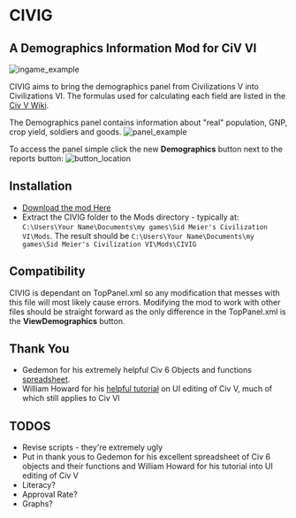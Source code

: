 # CIVIG
## A Demographics Information Mod for CiV VI
![ingame_example](https://user-images.githubusercontent.com/13967957/32166247-7521832c-bd22-11e7-976b-2d5b9549d455.jpg)

CIVIG aims to bring the demographics panel from Civilizations V into Civilizations VI. The formulas used for calculating each field are listed in the [Civ V Wiki](http://civilization.wikia.com/wiki/Demographics_%28Civ5%29).

The Demographics panel contains information about "real" population, GNP, crop yield, soldiers and goods.
![panel_example](https://user-images.githubusercontent.com/13967957/32166127-342b541a-bd22-11e7-96f4-8b56a12a279a.jpg)

To access the panel simple click the new **Demographics** button next to the reports button:
![button_location](https://user-images.githubusercontent.com/13967957/32148170-01d58926-bcb0-11e7-80ff-e8d7edd78f7e.jpg)

## Installation
* [Download the mod Here](https://github.com/nopenoway0/CIVIG/releases)
* Extract the CIVIG folder to the Mods directory - typically at: ```C:\Users\Your Name\Documents\my games\Sid Meier's Civilization VI\Mods```. The result should be ```C:\Users\Your Name\Documents\my games\Sid Meier's Civilization VI\Mods\CIVIG```

## Compatibility 
CIVIG is dependant on TopPanel.xml so any modification that messes with this file will most likely cause errors.  Modifying the mod to work with other files should be straight forward as the only difference in the TopPanel.xml is the **ViewDemographics** button.

## Thank You
* Gedemon for his extremely helpful Civ 6 Objects and functions [spreadsheet](https://forums.civfanatics.com/threads/lua-objects.601146/).
* William Howard for his [helpful tutorial](https://forums.civfanatics.com/threads/user-interface-components.461552/) on UI editing of Civ V, much of which still applies to Civ VI

## TODOS
* Revise scripts - they're extremely ugly
* Put in thank yous to Gedemon for his excellent spreadsheet of Civ 6 objects and their functions
and William Howard for his tutorial into UI editing of Civ V
* Literacy?
* Approval Rate?
* Graphs?
